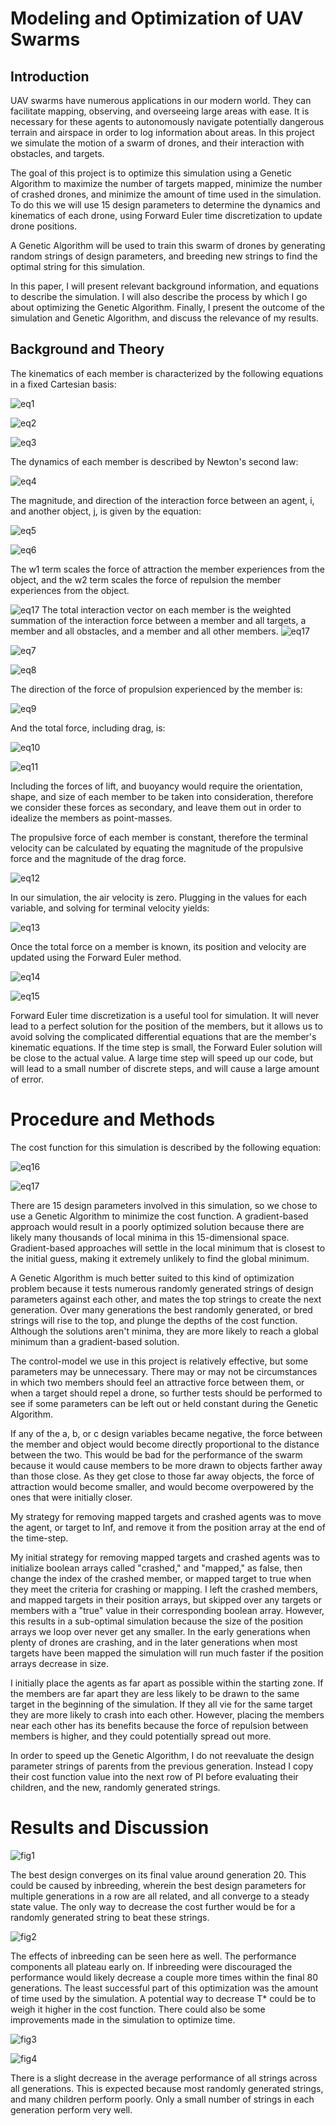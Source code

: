 # Modeling and Optimization of UAV Swarms

## Introduction

UAV swarms have numerous applications in our modern world. They can facilitate mapping, observing, and overseeing large areas with ease. It is necessary for these agents to autonomously navigate potentially dangerous terrain and airspace in order to log information about areas. In this project we simulate the motion of a swarm of drones, and their interaction with obstacles, and targets.

The goal of this project is to optimize this simulation using a Genetic Algorithm to maximize the number of targets mapped, minimize the number of crashed drones, and minimize the amount of time used in the simulation. To do this we will use 15 design parameters to determine the dynamics and kinematics of each drone, using Forward Euler time discretization to update drone positions.

A Genetic Algorithm will be used to train this swarm of drones by generating random strings of design parameters, and breeding new strings to find the optimal string for this simulation.

In this paper, I will present relevant background information, and equations to describe the simulation. I will also describe the process by which I go about optimizing the Genetic Algorithm. Finally, I present the outcome of the simulation and Genetic Algorithm, and discuss the relevance of my results.

## Background and Theory

The kinematics of each member is characterized by the following equations in a fixed Cartesian basis:

![eq1](https://user-images.githubusercontent.com/52175303/109431343-f7035200-79ba-11eb-9219-f6677e5cca4c.png)

![eq2](https://user-images.githubusercontent.com/52175303/109431372-17331100-79bb-11eb-9128-a8efce2f8261.png)

![eq3](https://user-images.githubusercontent.com/52175303/109431381-21eda600-79bb-11eb-9451-0f2466cdad62.png)

The dynamics of each member is described by Newton's second law:

![eq4](https://user-images.githubusercontent.com/52175303/109431422-61b48d80-79bb-11eb-9099-4087ecf0b618.png)

The magnitude, and direction of the interaction force between an agent, i, and another object, j, is given by the equation:

![eq5](https://user-images.githubusercontent.com/52175303/109431434-798c1180-79bb-11eb-8935-5f84cae50708.png)

![eq6](https://user-images.githubusercontent.com/52175303/109431443-8c9ee180-79bb-11eb-95ef-3b9b3b6877cd.png)

The w1 term scales the force of attraction the member experiences from the object, and the w2 term scales the force of repulsion the member experiences from the object.

![eq17](https://user-images.githubusercontent.com/52175303/109431717-cae8d080-79bc-11eb-8194-ce1fce7bfaad.png)
The total interaction vector on each member is the weighted summation of the interaction force between a member and all targets, a member and all obstacles, and a member and all other members.
![eq17](https://user-images.githubusercontent.com/52175303/109431723-d1774800-79bc-11eb-9a43-549d58aea589.png)

![eq7](https://user-images.githubusercontent.com/52175303/109431468-aa6c4680-79bb-11eb-8e6b-77a6fc9204c1.png)

![eq8](https://user-images.githubusercontent.com/52175303/109431484-ba842600-79bb-11eb-88fe-94c5fa6d4e1f.png)

The direction of the force of propulsion experienced by the member is:

![eq9](https://user-images.githubusercontent.com/52175303/109431500-d091e680-79bb-11eb-9314-bf7969f6ed21.png)

And the total force, including drag, is:

![eq10](https://user-images.githubusercontent.com/52175303/109431542-01721b80-79bc-11eb-9b93-978dfb3c03ca.png)

![eq11](https://user-images.githubusercontent.com/52175303/109431554-1353be80-79bc-11eb-9c16-b7d9a8245b01.png)

Including the forces of lift, and buoyancy would require the orientation, shape, and size of each member to be taken into consideration, therefore we consider these forces as secondary, and leave them out in order to idealize the members as point-masses.

The propulsive force of each member is constant, therefore the terminal velocity can be calculated by equating the magnitude of the propulsive force and the magnitude of the drag force.

![eq12](https://user-images.githubusercontent.com/52175303/109431577-2e263300-79bc-11eb-93cb-c06dedc0f3b9.png)

In our simulation, the air velocity is zero. Plugging in the values for each variable, and solving for terminal velocity yields:

![eq13](https://user-images.githubusercontent.com/52175303/109431610-4d24c500-79bc-11eb-91f5-57dec10a1c94.png)

Once the total force on a member is known, its position and velocity are updated using the Forward Euler method.

![eq14](https://user-images.githubusercontent.com/52175303/109431639-6463b280-79bc-11eb-9066-91e770140bf3.png)

![eq15](https://user-images.githubusercontent.com/52175303/109431648-734a6500-79bc-11eb-90fb-ee03ea2feade.png)

Forward Euler time discretization is a useful tool for simulation. It will never lead to a perfect solution for the position of the members, but it allows us to avoid solving the complicated differential equations that are the member's kinematic equations. If the time step is small, the Forward Euler solution will be close to the actual value. A large time step will speed up our code, but will lead to a small number of discrete steps, and will cause a large amount of error.

# Procedure and Methods

The cost function for this simulation is described by the following equation:

![eq16](https://user-images.githubusercontent.com/52175303/109431692-a260d680-79bc-11eb-9bad-a24628bc6cec.png)

![eq17](https://user-images.githubusercontent.com/52175303/109431731-d76d2900-79bc-11eb-8f4b-881d0ecd4938.png)

There are 15 design parameters involved in this simulation, so we chose to use a Genetic Algorithm to minimize the cost function. A gradient-based approach would result in a poorly optimized solution because there are likely many thousands of local minima in this 15-dimensional space. Gradient-based approaches will settle in the local minimum that is closest to the initial guess, making it extremely unlikely to find the global minimum.

A Genetic Algorithm is much better suited to this kind of optimization problem because it tests numerous randomly generated strings of design parameters against each other, and mates the top strings to create the next generation. Over many generations the best randomly generated, or bred strings will rise to the top, and plunge the depths of the cost function. Although the solutions aren't minima, they are more likely to reach a global minimum than a gradient-based solution.

The control-model we use in this project is relatively effective, but some parameters may be unnecessary. There may or may not be circumstances in which two members should feel an attractive force between them, or when a target should repel a drone, so further tests should be performed to see if some parameters can be left out or held constant during the Genetic Algorithm.

If any of the a, b, or c design variables became negative, the force between the member and object would become directly proportional to the distance between the two. This would be bad for the performance of the swarm because it would cause members to be more drawn to objects farther away than those close. As they get close to those far away objects, the force of attraction would become smaller, and would become overpowered by the ones that were initially closer.

My strategy for removing mapped targets and crashed agents was to move the agent, or target to Inf, and remove it from the position array at the end of the time-step. 

My initial strategy for removing mapped targets and crashed agents was to initialize boolean arrays called "crashed," and "mapped," as false, then change the index of the crashed member, or mapped target to true when they meet the criteria for crashing or mapping. I left the crashed members, and mapped targets in their position arrays, but skipped over any targets or members with a "true" value in their corresponding boolean array. However, this results in a sub-optimal simulation because the size of the position arrays we loop over never get any smaller. In the early generations when plenty of drones are crashing, and in the later generations when most targets have been mapped the simulation will run much faster if the position arrays decrease in size.

I initially place the agents as far apart as possible within the starting zone. If the members are far apart they are less likely to be drawn to the same target in the beginning of the simulation. If they all vie for the same target they are more likely to crash into each other. However, placing the members near each other has its benefits because the force of repulsion between members is higher, and they could potentially spread out more.

In order to speed up the Genetic Algorithm, I do not reevaluate the design parameter strings of parents from the previous generation. Instead I copy their cost function value into the next row of PI before evaluating their children, and the new, randomly generated strings.

# Results and Discussion

![fig1](https://user-images.githubusercontent.com/52175303/109431802-30d55800-79bd-11eb-8718-c2942ee6023b.png)

The best design converges on its final value around generation 20. This could be caused by inbreeding, wherein the best design parameters for multiple generations in a row are all related, and all converge to a steady state value. The only way to decrease the cost further would be for a randomly generated string to beat these strings.

![fig2](https://user-images.githubusercontent.com/52175303/109431831-45195500-79bd-11eb-808b-87ecda3eab92.png)

The effects of inbreeding can be seen here as well. The performance components all plateau early on. If inbreeding were discouraged the performance would likely decrease a couple more times within the final 80 generations. The least successful part of this optimization was the amount of time used by the simulation. A potential way to decrease T* could be to weigh it higher in the cost function. There could also be some improvements made in the simulation to optimize time.

![fig3](https://user-images.githubusercontent.com/52175303/109431848-5c584280-79bd-11eb-8634-32262b5ebfd4.png)

![fig4](https://user-images.githubusercontent.com/52175303/109431866-69753180-79bd-11eb-9da6-87376134a24a.png)

There is a slight decrease in the average performance of all strings across all generations. This is expected because most randomly generated strings, and many children perform poorly. Only a small number of strings in each generation perform very well.



